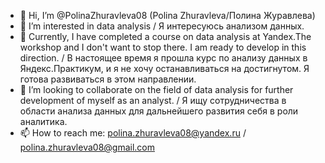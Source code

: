 - 👋 Hi, I’m @PolinaZhuravleva08 (Polina Zhuravleva/Полина Журавлева)
- 👀 I’m interested in data analysis / Я интересуюсь анализом данных.
- 🌱 Currently, I have completed a course on data analysis at Yandex.The workshop and I don't want to stop there. I am ready to develop in this direction. / В настоящее время я прошла курс по анализу данных в Яндекс.Практикум, и я не хочу останавливаться на достигнутом. Я готова развиваться в этом направлении.
- 💞️ I’m looking to collaborate on the field of data analysis for further development of myself as an analyst. / Я ищу сотрудничества в области анализа данных для дальнейшего развития себя в роли аналитика.
- 📫 How to reach me: polina.zhuravleva08@yandex.ru / polina.zhuravleva08@gmail.com

<!---
PolinaZhuravleva08/PolinaZhuravleva08 is a ✨ special ✨ repository because its `README.md` (this file) appears on your GitHub profile.
You can click the Preview link to take a look at your changes.
--->

